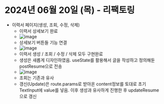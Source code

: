 # 2024년 06월 20일 (목) - 리팩토링
- 이력서 페이지(생성, 조회, 수정, 삭제)
    - 이력서 상세보기 완료
    - ![image](https://github.com/ChaeDoll/TIL/assets/108540812/217cef0c-6808-4869-8421-ed10582137fa)
    - 상세보기 버튼들 기능 연결
    - ![image](https://github.com/ChaeDoll/TIL/assets/108540812/6ba97bb6-a9db-49b3-a730-5de8ac0cb638)
    - 이력서 생성 / 조회 / 수정 / 삭제 모두 구현완료
    - 생성은 새롭게 디자인하였음. useState를 활용해서 글을 작성하고 정의해둔 postResume으로 전송
    - ![image](https://github.com/ChaeDoll/TIL/assets/108540812/7d77668f-323d-4a71-8379-545f15a36891)
    - 조회는 기존과 유사
    - 갱신(Update)은 route.params로 받아온 content정보를 토대로 초기 TextInput에 value를 넣음. 이후 생성과 유사하게 진행한 후 updateResume으로 갱신
